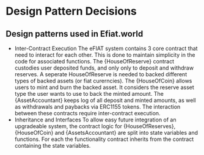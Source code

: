 # Design Pattern Decisions

## Design patterns used in Efiat.world
- Inter-Contract Execution
The eFIAT system contains 3 core contract that need to interact for each other. This is done to maintain simplicity in the code for associated functions. The {HouseOfReserve} contract custodies user deposited funds, and only only to deposit and withdraw reserves. A seperate HouseOfReserve is needed to backed different types of backed assets (or fiat curerncies). The {HouseOfCoin} allows users to mint and burn the backed asset. It considers the reserve asset type the user wants to use to back the minted amount. The {AssetAccountant} keeps log of all deposit and minted amounts, as well as withdrawals and paybacks via ERC1155 tokens. The interaction between these contracts require inter-contract execution.
- Inheritance and Interfaces
To allow easy future integration of an upgradeable system, the contract logic for {HouseOfReserves}, {HouseOfCoin} and {AssetsAccountant} are split into state variables and functions. For each the functionality contract inherits from the contract containing the state variables. 
